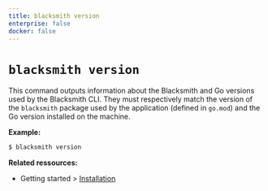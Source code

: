 ```yaml
---
title: blacksmith version
enterprise: false
docker: false
---
```


# `blacksmith version`

This command outputs information about the Blacksmith and Go versions used by the
Blacksmith CLI. They must respectively match the version of the `blacksmith` package
used by the application (defined in `go.mod`) and the Go version installed on the
machine.

**Example:**
```bash
$ blacksmith version

```

**Related ressources:**
- Getting started >
  [Installation](/blacksmith/start/onboarding/install)
